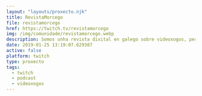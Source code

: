 ```yaml
---
layout: "layouts/proxecto.njk"
title: RevistaMorcego
file: revistamorcego
href: https://twitch.tv/revistamorcego
img: /img/comunidade/revistamorcego.webp
description: Somos unha revista dixital en galego sobre videoxogos, pero seguro que xa o sabes.
date: 2019-01-25 13:19:07.629387
active: false
platform: twitch
type: proxecto
tags:
  - twitch
  - podcast
  - videoxogos
---
```

